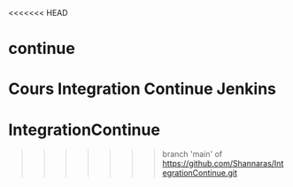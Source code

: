 <<<<<<< HEAD
# continue
 Cours Integration Continue Jenkins
=======
# IntegrationContinue
>>>>>>> branch 'main' of https://github.com/Shannaras/IntegrationContinue.git
